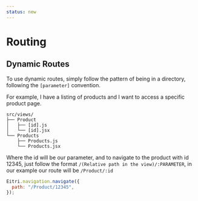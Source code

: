 ```yaml
---
status: new
---
```


# Routing



## Dynamic Routes

To use dynamic routes, simply follow the pattern of being in a directory, following the `[parameter]` convention.

For example, I have a listing of products and I want to access a specific product page.

``` title="File Structure"
src/views/
├── Product
│   ├── [id].js
│   └── [id].jsx
└── Products
    ├── Products.js
    └── Products.jsx
```

Where the id will be our parameter, and to navigate to the product with id 12345, just follow the format `/(Relative path in the view)/:PARAMETER`, in our example our route will be `/Product/:id`

```js title="Call in Eitri-app"
Eitri.navigation.navigate({
  path: "/Product/12345",
});
```